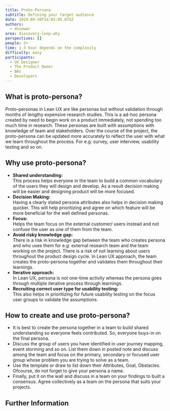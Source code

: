 ```yaml
---
title: Proto-Persona
subtitle: Defining your target audience
date: 2019-09-30T14:03:05.075Z
authors:
  - dsunwar
area: discovery-loop-why
perspectives: []
people: 2+
time: 1-3 hour depends on the complexity
difficulty: easy
participants:
  - UX Designer
  - The Product Owner
  - BAs
  - Developers
---
```

## What is proto-persona?

Proto-personas in Lean UX are like personas but without validation through months of lengthy expensive research studies. This is a ad-hoc persona created by need to begin work on a product immediately, not spending too much time in research. These personas are built with assumptions with knowledge of team and stakeholders. Over the course of the project, the proto-persona can be updated more accurately to reflect the user with what we learn throughout the process. For e.g: survey, user interview, usability testing and so on.

## Why use proto-persona?

* **Shared understanding:**\
  This process helps everyone in the team to build a common vocabulary of the users they will design and develop. As a result decision making will be easier and designing product will be more focused.
* **Decision Making:**\
  Having a clearly stated persona attributes also helps in decision making quicker. This will help prioritizing and agree on which feature will be more beneficial for the well defined personas.
* **Focus:**\
  Helps the team focus on the external customer/ users instead and not confuse the user as one of them from the team.
* **Avoid risky knowledge gap:**\
  There is a risk in knowledge gap between the team who creates persona and who uses them for e.g: external research team and the team working on the project. There is a risk of not learning about users throughout the product design cycle. In Lean UX approach, the team creates the proto-persona together and validates them throughout their learnings.
* **Iterative approach:**\
  In Lean UX, persona is not one-time activity whereas the persona goes through multiple iterative process through learnings.
* **Recruiting correct user type for usability testing:**\
  This also helps in prioritizing for future usability testing on the focus user groups to validate the assumptions.

## How to create and use proto-persona?

* It is best to create the persona together in a team to build shared understanding so everyone feels contributed. So, everyone buys-in on the final persona.
* Discuss the group of users you have identified in user journey mapping, event storming and so on. List them down in posted note and discuss among the team and focus on the primary, secondary or focused user group whose problem you are trying to solve as a team.
* Use the template or draw to list down their Attributes, Goal, Obstacles. Ofcourse, do not forget to give your persona a name.
* Finally, put it on the wall and discuss in a team on your findings to built a consensus. Agree collectively as a team on the persona that suits your projects.



## 

## Further Information
